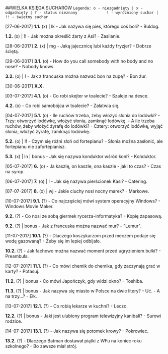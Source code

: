 ##WIELKA KSIĘGA SUCHARÓW
`` Legenda:
    o - niezgadnięty | x - odgadnięty | ? - status nieznany            
    ! - wyróżniony suchar | !! - świetny suchar ``

[27-06-2017]
__1.1.__ (x) | lk
    - Jak nazywa się pies, którego coś boli?
    - Buldog.

__1.2.__ (o) | !!
    - Jak można określić żarty z Asi?
    - Zasilanie.

[28-06-2017]
__2.__ (x) | mg
    - Jaką jajecznicę lubi każdy fryzjer?
    - Dobrze ściętą.

[29-06-2017]
__3.1.__ (o)
    - How do you call somebody with no body and no nose?
    - Nobody knows.

__3.2.__ (o) | !
    - Jak z francuska można nazwać bon na zupę?
    - Bon żur.

[30-06-2017]
__X.X.__

[03-07-2017]
__4.1.__ (o)
    - Co robi skejter w toalecie?
    - Szaleje na desce.

__4.2.__ (o)
    - Co robi samobójca w toalecie?
    - Załatwia się.

[04-07-2017]
__5.1.__ (o)
    - Ile ruchów trzeba, żeby włożyć słonia do lodówki?
    - Trzy: otworzyć lodówkę, włożyć słonia, zamknąć lodówkę.
    - A ile trzeba ruchów, żeby włożyć żyrafę do lodówki?
    - Cztery: otworzyć lodówkę, wyjąć słonia, włożyć żyrafę, zamknąć lodówkę.

__5.2.__ (o) | !!
    - Czym się różni słoń od fortepianu?
    - Słonia można zasłonić, ale fortepianu nie zafortepianisz.

__5.3.__ (x) | ln | bonus
    - Jak się nazywa konduktor wśród koni?
    - Końduktor.

[05-07-2017]
__6.__ (o)
    - Ja kaszlę, on kaszle, ona kaszle - jaki to czas?
    - Czas na syrop.

[06-07-2017]
__7.__ (o) | !
    - Jak się nazywa pierścionek Kasi?
    - Catering.

[07-07-2017]
__8.__ (x) | wj
    - Jakie ciuchy nosi nocny marek?
    - Markowe.

[10-07-2017]
__9.1.__ (?)
    - Co najczęściej mówi system operacyjny Windows?
    - Windows Movie Maker.

__9.2.__ (?)
    - Co nosi ze sobą giermek rycerza-informatyka?
    - Kopię zapasową.
    
__9.2.__ (?) | bonus
    - Jak z francuska można nazwać mur?
    - "Lemur".    
    
[11-07-2017]
__10.1.__ (?)
    - Dlaczego koszykarzom przed meczem podaje się wodę gazowaną?
    - Żeby się im lepiej odbijało.    

__10.2.__ (?)
    - Jak fachowo można nazwać moment przed ugryzieniem bułki?
    - Preambuła.

[12-07-2017]
__11.1.__ (?)
    - Co mówi chemik do chemika, gdy zaczynają grać w karty?
    - Potasuj.

__11.2.__ (?) | bonus
    - Co mówi Japończyk, gdy widzi okno?
    - Toshiba.

__11.3.__ (?) | bonus
    - Jak nazywa się miasto w Polsce na dwie litery?
    - Uć.
    - A na trzy...?
    - Ełk.

[13-07-2017]
__12.1.__ (?)
    - Co robią lekarze w kuchni?
    - Leczo.

__12.2.__ (?) | bonus
    - Jaki jest ulubiony program telewizyjny kanibali?
    - Surowi rodzice.

[14-07-2017]
__13.1.__ (?)
    - Jak nazywa się potomek krowy?
    - Pokrowiec.

__13.2.__ (?)
    - Dlaczego Batman dostawał piątki z WFu na koniec roku szkolnego?
    - Bo zawsze miał strój.
